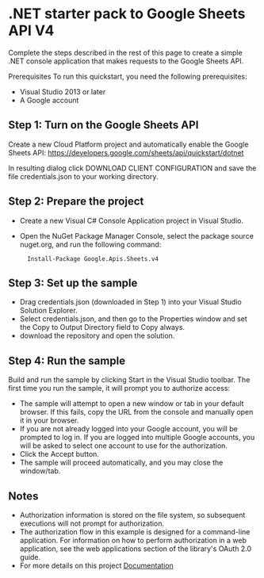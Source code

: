 # .NET starter pack to Google Sheets API V4

Complete the steps described in the rest of this page to create a simple .NET console application that makes requests to the Google Sheets API.

Prerequisites
To run this quickstart, you need the following prerequisites:

* Visual Studio 2013 or later
* A Google account

## Step 1: Turn on the Google Sheets API

Create a new Cloud Platform project and automatically enable the Google Sheets API: https://developers.google.com/sheets/api/quickstart/dotnet

In resulting dialog click DOWNLOAD CLIENT CONFIGURATION and save the file credentials.json to your working directory.

## Step 2: Prepare the project
* Create a new Visual C# Console Application project in Visual Studio.
* Open the NuGet Package Manager Console, select the package source nuget.org, and run the following command:

        Install-Package Google.Apis.Sheets.v4

## Step 3: Set up the sample
* Drag credentials.json (downloaded in Step 1) into your Visual Studio Solution Explorer.
* Select credentials.json, and then go to the Properties window and set the Copy to Output Directory field to Copy always.
* download the repository and open the solution.

## Step 4: Run the sample
Build and run the sample by clicking Start in the Visual Studio toolbar.
The first time you run the sample, it will prompt you to authorize access:
* The sample will attempt to open a new window or tab in your default browser. If this fails, copy the URL from the console and manually open it in your browser.
* If you are not already logged into your Google account, you will be prompted to log in. If you are logged into multiple Google accounts, you will be asked to select one account to use for the authorization.
* Click the Accept button.
* The sample will proceed automatically, and you may close the window/tab.

## Notes
* Authorization information is stored on the file system, so subsequent executions will not prompt for authorization.
* The authorization flow in this example is designed for a command-line application. For information on how to perform authorization in a web application, see the web applications section of the library's OAuth 2.0 guide.
* For more details on this project [Documentation](documentation/guide.md "click here")




